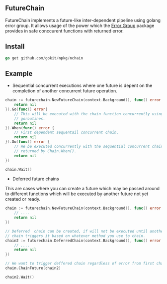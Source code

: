 FutureChain
---------------
FutureChain implements a future-like inter-dependent pipeline using golang error group.
It allows usage of the power which the [Error Group](http://golang.org/x/sync/errgroup) package provides in safe conccurent 
functions with returned error.

## Install

```go
go get github.com/gokit/npkg/nchain
```

## Example

- Sequential concurrent executions where one future is depent on the completion of 
another concurrent future operation.

```go
chain := futurechain.NewFutureChain(context.Background(), func() error {
	return nil
}).Go(func() error{
	// This will be executed with the chain function concurrently using 
	// goroutines.
	return nil
}).When(func() error {
	// First dependent sequentail concurrent chain.
	return nil
}).Go(func() error {
	// We be executed concurrently with the sequential concurrent chain 
	// returned by Chain.When().
	return nil
})

chain.Wait()
```

- Deferred future chains

This are cases where you can create a future which may be passed around to different functions
which will be executed by another future not yet created or ready.

```go
chain := futurechain.NewFutureChain(context.Background(), func() error {
	// ....
	return nil
})

// Deferred  chain can be created, if will not be executed until another 
// chain triggers it based on whatever method you use to chain.
chain2 := futurechain.DeferredChain(context.Background(), func() error {
	// ....
	return nil
})

// We want to trigger deffered chain regardless of error from first chain.
chain.ChainFuture(chain2)

chain2.Wait()
```

